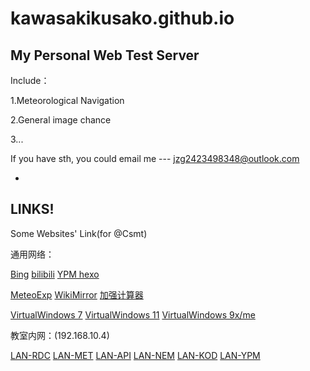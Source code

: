 # kawasakikusako.github.io
My Personal Web Test Server  
-
Include：

  1.Meteorological Navigation
  
  2.General image chance
  
  3...
  
  If you have sth, you could email me --- jzg2423498348@outlook.com

-
LINKS!
-

Some Websites' Link(for @Csmt)

通用网络：

[Bing](http://cn.bing.com)
[bilibili](https://www.bilibili.com)
[YPM hexo](https://music.hexo.icu)

[MeteoExp](https://kawasakikusako.github.io/GeneralWebEngine/explorer_files/meteo_exp/MeteoExplorer.html)
[WikiMirror](https://zh.wikipedia.wmmirror.live/wiki/Wikipedia:首页)
[加强计算器](http://tools-vue.zuoyebang.com/static/hy/tools-vue/calculator.html)

[VirtualWindows 7](https://win7simu.visnalize.com)
[VirtualWindows 11](https://win11.blueedge.me/)
[VirtualWindows 9x/me](https://emupedia.net/beta/emuos/)

教室内网：(192.168.10.4)

[LAN-RDC](http://192.168.10.4:11000)
[LAN-MET](http://192.168.10.4:8087)
[LAN-API](http://192.168.10.4:8093)
[LAN-NEM](http://192.168.10.4:3000)
[LAN-KOD](http://192.168.10.4:8095)
[LAN-YPM](http://192.168.10.4:35861)
